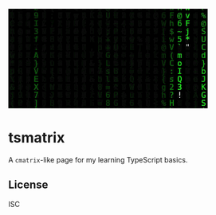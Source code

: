 ![preivew](preview.gif)

# tsmatrix

A `cmatrix`-like page for my learning TypeScript basics.

## License

ISC

